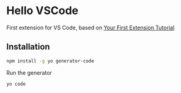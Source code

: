 # Hello VSCode
First extension for VS Code, based on [Your First Extension Tutorial](https://code.visualstudio.com/api/get-started/your-first-extension)

## Installation

``` bash
npm install -g yo generator-code
```

Run the generator

``` bash
yo code
```
